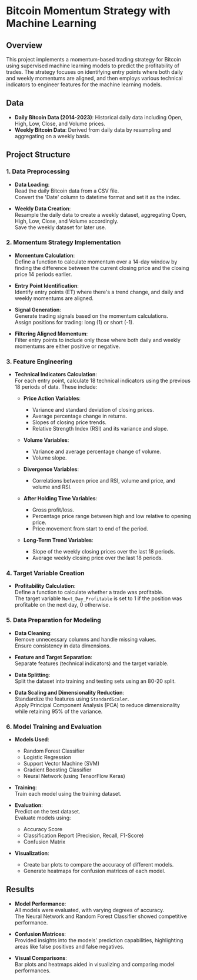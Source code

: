 
# Bitcoin Momentum Strategy with Machine Learning

## Overview
This project implements a momentum-based trading strategy for Bitcoin using supervised machine learning models to predict the profitability of trades. The strategy focuses on identifying entry points where both daily and weekly momentums are aligned, and then employs various technical indicators to engineer features for the machine learning models.

## Data
- **Daily Bitcoin Data (2014-2023)**: Historical daily data including Open, High, Low, Close, and Volume prices.
- **Weekly Bitcoin Data**: Derived from daily data by resampling and aggregating on a weekly basis.

## Project Structure

### 1. Data Preprocessing
- **Data Loading**:  
  Read the daily Bitcoin data from a CSV file.  
  Convert the 'Date' column to datetime format and set it as the index.

- **Weekly Data Creation**:  
  Resample the daily data to create a weekly dataset, aggregating Open, High, Low, Close, and Volume accordingly.  
  Save the weekly dataset for later use.

### 2. Momentum Strategy Implementation

- **Momentum Calculation**:  
  Define a function to calculate momentum over a 14-day window by finding the difference between the current closing price and the closing price 14 periods earlier.

- **Entry Point Identification**:  
  Identify entry points (ET) where there's a trend change, and daily and weekly momentums are aligned.

- **Signal Generation**:  
  Generate trading signals based on the momentum calculations.  
  Assign positions for trading: long (1) or short (-1).

- **Filtering Aligned Momentum**:  
  Filter entry points to include only those where both daily and weekly momentums are either positive or negative.

### 3. Feature Engineering
- **Technical Indicators Calculation**:  
  For each entry point, calculate 18 technical indicators using the previous 18 periods of data. These include:

  - **Price Action Variables**:  
    - Variance and standard deviation of closing prices.  
    - Average percentage change in returns.  
    - Slopes of closing price trends.  
    - Relative Strength Index (RSI) and its variance and slope.

  - **Volume Variables**:  
    - Variance and average percentage change of volume.  
    - Volume slope.

  - **Divergence Variables**:  
    - Correlations between price and RSI, volume and price, and volume and RSI.

  - **After Holding Time Variables**:  
    - Gross profit/loss.  
    - Percentage price range between high and low relative to opening price.  
    - Price movement from start to end of the period.

  - **Long-Term Trend Variables**:  
    - Slope of the weekly closing prices over the last 18 periods.  
    - Average weekly closing price over the last 18 periods.

### 4. Target Variable Creation
- **Profitability Calculation**:  
  Define a function to calculate whether a trade was profitable.  
  The target variable `Next_Day_Profitable` is set to 1 if the position was profitable on the next day, 0 otherwise.

### 5. Data Preparation for Modeling
- **Data Cleaning**:  
  Remove unnecessary columns and handle missing values.  
  Ensure consistency in data dimensions.

- **Feature and Target Separation**:  
  Separate features (technical indicators) and the target variable.

- **Data Splitting**:  
  Split the dataset into training and testing sets using an 80-20 split.

- **Data Scaling and Dimensionality Reduction**:  
  Standardize the features using `StandardScaler`.  
  Apply Principal Component Analysis (PCA) to reduce dimensionality while retaining 95% of the variance.

### 6. Model Training and Evaluation
- **Models Used**:  
  - Random Forest Classifier  
  - Logistic Regression  
  - Support Vector Machine (SVM)  
  - Gradient Boosting Classifier  
  - Neural Network (using TensorFlow Keras)

- **Training**:  
  Train each model using the training dataset.

- **Evaluation**:  
  Predict on the test dataset.  
  Evaluate models using:  
  - Accuracy Score  
  - Classification Report (Precision, Recall, F1-Score)  
  - Confusion Matrix

- **Visualization**:  
  - Create bar plots to compare the accuracy of different models.  
  - Generate heatmaps for confusion matrices of each model.

## Results
- **Model Performance**:  
  All models were evaluated, with varying degrees of accuracy.  
  The Neural Network and Random Forest Classifier showed competitive performance.

- **Confusion Matrices**:  
  Provided insights into the models' prediction capabilities, highlighting areas like false positives and false negatives.

- **Visual Comparisons**:  
  Bar plots and heatmaps aided in visualizing and comparing model performances.
